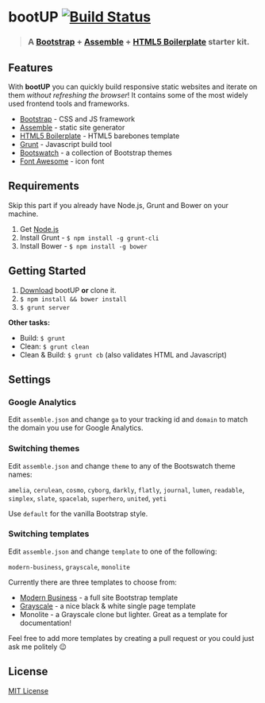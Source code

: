 # bootUP [![Build Status](https://travis-ci.org/albogdano/bootup.svg?branch=master)](https://travis-ci.org/albogdano/bootup)
> ### A [Bootstrap](http://getbootstrap.com) + [Assemble](http://assemble.io) + [HTML5 Boilerplate](http://html5boilerplate.com) starter kit.

## Features

With **bootUP** you can quickly build responsive static websites and iterate on them _without refreshing the browser_! 
It contains some of the most widely used frontend tools and frameworks.

- [Bootstrap](http://getbootstrap.com) - CSS and JS framework
- [Assemble](http://assemble.io) - static site generator
- [HTML5 Boilerplate](http://html5boilerplate.com) - HTML5 barebones template
- [Grunt](http://http://gruntjs.com) - Javascript build tool
- [Bootswatch](http://bootswatch.com) - a collection of Bootstrap themes
- [Font Awesome](http://fontawesome.io) - icon font

## Requirements

Skip this part if you already have Node.js, Grunt and Bower on your machine.

1. Get [Node.js](http://nodejs.org/)
2. Install Grunt - `$ npm install -g grunt-cli` 
3. Install Bower - `$ npm install -g bower`

## Getting Started

1. [Download](https://github.com/albogdano/bootup/archive/master.zip) bootUP **or** clone it.
2. `$ npm install && bower install`
3. `$ grunt server`

**Other tasks:**

- Build: `$ grunt`
- Clean: `$ grunt clean`
- Clean & Build: `$ grunt cb` (also validates HTML and Javascript)

## Settings

### Google Analytics

Edit `assemble.json` and change `ga` to your tracking id and `domain` to match the domain you use for Google Analytics.


### Switching themes

Edit `assemble.json` and change `theme` to any of the Bootswatch theme names:

`amelia`, `cerulean`, `cosmo`, `cyborg`, `darkly`, `flatly`, `journal`, `lumen`, `readable`,
`simplex`, `slate`, `spacelab`, `superhero`, `united`, `yeti`

Use `default` for the vanilla Bootstrap style.

### Switching templates

Edit `assemble.json` and change `template` to one of the following:

`modern-business`, `grayscale`, `monolite`

Currently there are three templates to choose from:

- [Modern Business](http://startbootstrap.com/modern-business) - a full site Bootstrap template
- [Grayscale](http://startbootstrap.com/grayscale) - a nice black & white single page template
- Monolite - a Grayscale clone but lighter. Great as a template for documentation!

Feel free to add more templates by creating a pull request or you could just ask me politely :wink:

## License
[MIT License](LICENSE)